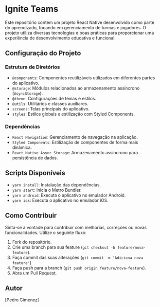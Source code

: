 # Ignite Teams

Este repositório contém um projeto React Native desenvolvido como parte do aprendizado, focando em gerenciamento de turmas e jogadores. O projeto utiliza diversas tecnologias e boas práticas para proporcionar uma experiência de desenvolvimento educativa e funcional.

## Configuração do Projeto

### Estrutura de Diretórios

- `@components`: Componentes reutilizáveis utilizados em diferentes partes do aplicativo.
- `@storage`: Módulos relacionados ao armazenamento assíncrono (`AsyncStorage`).
- `@theme`: Configurações de temas e estilos.
- `@utils`: Utilitários e classes auxiliares.
- `screens`: Telas principais do aplicativo.
- `styles`: Estilos globais e estilização com Styled Components.

### Dependências

- `React Navigation`: Gerenciamento de navegação na aplicação.
- `Styled Components`: Estilização de componentes de forma mais dinâmica.
- `React Native Async Storage`: Armazenamento assíncrono para persistência de dados.

## Scripts Disponíveis

- `yarn install`: Instalação das dependências.
- `yarn start`: Inicia o Metro Bundler.
- `yarn android`: Executa o aplicativo no emulador Android.
- `yarn ios`: Executa o aplicativo no emulador iOS.

## Como Contribuir

Sinta-se à vontade para contribuir com melhorias, correções ou novas funcionalidades. Utilize o seguinte fluxo:

1. Fork do repositório.
2. Crie uma branch para sua feature (`git checkout -b feature/nova-feature`).
3. Faça commit das suas alterações (`git commit -m 'Adiciona nova feature'`).
4. Faça push para a branch (`git push origin feature/nova-feature`).
5. Abra um Pull Request.

## Autor

[Pedro Gimenez]
